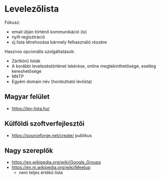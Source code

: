 # Levelezőlista

Fókusz:

* email útján történő kommunikáció (is)
* nyílt regisztráció
* új lista létrehozása bármely felhasználó részére

Hasznos opcionális szolgáltatások:

* Zártkörű listák
* A korábbi levelezéstörténet lekérése, online megtekinthetősége, esetleg kereshetősége
* NNTP
* Egyéni domain név (hordozható levlista)

## Magyar felület

* https://lev-lista.hu/

## Külföldi szoftverfejlesztői

* https://sourceforge.net/create/ publikus

## Nagy szereplők

* https://en.wikipedia.org/wiki/Google_Groups
* https://en.m.wikipedia.org/wiki/Meetup
  * nem teljes értékű lista
